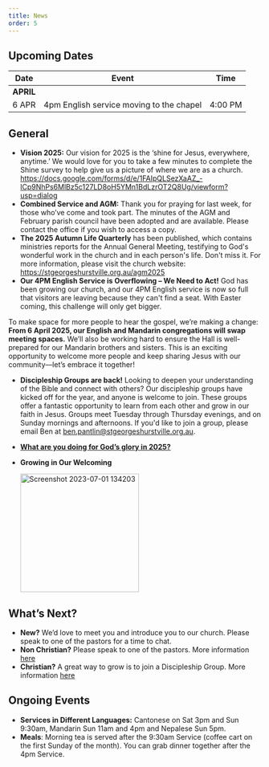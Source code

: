 ```yaml
---
title: News
order: 5
---
```


## Upcoming Dates

| Date | Event | Time |
| ----- | ----- | ----- |
| **APRIL** | 
| 6 APR | 4pm English service moving to the chapel | 4:00 PM |


## General
- **Vision 2025:** Our vision for 2025 is the ‘shine for Jesus, everywhere, anytime.’ 
We would love for you to take a few minutes to complete the Shine survey to help give us a picture of where we are as a church.  https://docs.google.com/forms/d/e/1FAIpQLSezXaAZ_-lCp9NhPs6MlBz5c127LD8oH5YMn1BdLzrOT2Q8Ug/viewform?usp=dialog
- **Combined Service and AGM:** Thank you for praying for last week, for those who’ve come and took part. The minutes of the AGM and February parish council have been adopted and are available. Please contact the office if you wish to access a copy.   
- **The 2025 Autumn Life Quarterly** has been published, which contains ministries reports for the Annual General Meeting, testifying to God's wonderful work in the church and in each person's life. Don't miss it. For more information, please visit the church website: https://stgeorgeshurstville.org.au/agm2025
- **Our 4PM English Service is Overflowing – We Need to Act!** God has been growing our church, and our 4PM English service is now so full that visitors are leaving because they can't find a seat. With Easter coming, this challenge will only get bigger. 

To make space for more people to hear the gospel, we’re making a change: **From 6 April 2025, our English and Mandarin congregations will swap meeting spaces.** We’ll also be working hard to ensure the Hall is well-prepared for our Mandarin brothers and sisters.
This is an exciting opportunity to welcome more people and keep sharing Jesus with our community—let’s embrace it together!   

- **Discipleship Groups are back!**
Looking to deepen your understanding of the Bible and connect with others? Our discipleship groups have kicked off for the year, and anyone is welcome to join. These groups offer a fantastic opportunity to learn from each other and grow in our faith in Jesus. Groups meet Tuesday through Thursday evenings, and on Sunday mornings and afternoons. If you'd like to join a group, please email Ben at ben.pantlin@stgeorgeshurstville.org.au.


- [**What are you doing for God’s glory in 2025?**](https://forms.gle/dshYacLA1kB8xpkn7)

- **Growing in Our Welcoming**
  
  <img width="236" alt="Screenshot 2023-07-01 134203" src="https://github.com/stgeorgeshurstville/bulletin/assets/119166299/b540ac1c-0ba4-481e-90a5-5464939f7e4c">


## What’s Next?
- **New?** We’d love to meet you and introduce you to our church. Please speak to one of the pastors for a time to chat. 
- **Non Christian?** Please speak to one of the pastors. More information [here](https://stgeorgeshurstville.org.au/lets-talk-about-christianity)
- **Christian?** A great way to grow is to join a Discipleship Group. More information [here](https://stgeorgeshurstville.org.au/discipleship-groups)

## Ongoing Events
- **Services in Different Languages:** Cantonese on Sat 3pm and Sun 9:30am, Mandarin Sun 11am and 4pm and Nepalese Sun 5pm. 
- **Meals**: Morning tea is served after the 9:30am Service (coffee cart on the first Sunday of the month). You can grab dinner together after the 4pm Service.

